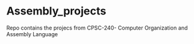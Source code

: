 # Assembly_projects
Repo contains the projecs from CPSC-240- Computer Organization and Assembly Language
